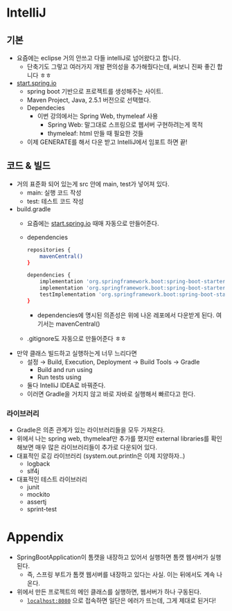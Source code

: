 # IntelliJ

## 기본

- 요즘에는 eclipse 거의 안쓰고 다들 intelliJ로 넘어왔다고 합니다.
    - 단축기도 그렇고 여러가지 개발 편의성을 추가해줬다는데, 써보니 진짜 좋긴 합니다 ㅎㅎ
- [start.spring.io](http://start.spring.io)
    - spring boot 기반으로 프로젝트를 생성해주는 사이트.
    - Maven Project, Java, 2.5.1 버전으로 선택했다.
    - Dependecies
        - 이번 강의에서는 Spring Web, thymeleaf 사용
            - Spring Web: 말그대로 스프링으로 웹서버 구현하려는게 목적
            - thymeleaf: html 만들 때 필요한 것들
    - 이제 GENERATE를 해서 다운 받고 IntelliJ에서 임포트 하면 끝!

## 코드 & 빌드

- 거의 표준화 되어 있는게 src 안에 main, test가 넣어져 있다.
    - main: 실행 코드 작성
    - test: 테스트 코드 작성
- build.gradle
    - 요즘에는 [start.spring.io](http://start.spring.io) 때매 자동으로 만들어준다.
    - dependencies

        ```bash
        repositories {
        	mavenCentral()
        }

        dependencies {
        	implementation 'org.springframework.boot:spring-boot-starter-thymeleaf'
        	implementation 'org.springframework.boot:spring-boot-starter-web'
        	testImplementation 'org.springframework.boot:spring-boot-starter-test'
        }
        ```

        - dependencies에 명시된 의존성은 위에 나온 레포에서 다운받게 된다. 여기서는 mavenCentral()
    - .gitignore도 자동으로 만들어준다 ㅎㅎ
- 만약 클래스 빌드하고 실행하는게 너무 느리다면
    - 설정 → Build, Execution, Deployment → Build Tools → Gradle
      - Build and run using
      - Run tests using
    - 둘다 IntelliJ IDEA로 바꿔준다.
    - 이러면 Gradle을 거치지 않고 바로 자바로 실행해서 빠르다고 한다.
### 라이브러리
- Gradle은 의존 관계가 있는 라이브러리들을 모두 가져온다.  
- 위에서 나는 spring web, thymeleaf만 추가를 했지만 external libraries를 확인해보면 매우 많은 라이브러리들이 추가로 다운되어 있다.   
- 대표적인 로깅 라이브러리 (system.out.println은 이제 지양하자..)
    - logback
    - slf4j
- 대표적인 테스트 라이브러리
    - junit
    - mockito
    - assertj
    - sprint-test



# Appendix

- SpringBootApplication이 톰캣을 내장하고 있어서 실행하면 톰캣 웹서버가 실행된다.
    - 즉, 스프링 부트가 톰캣 웹서버를 내장하고 있다는 사실. 이는 뒤에서도 계속 나온다.
- 위에서 만든 프로젝트의 메인 클래스를 실행하면, 웹서버가 하나 구동된다.
    - [`localhost:8080`](http://localhost:8080) 으로  접속하면 일단은 에러가 뜨는데, 그게 제대로 된거다!
